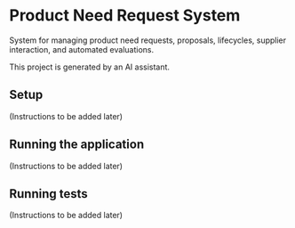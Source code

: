 # Product Need Request System

System for managing product need requests, proposals, lifecycles, supplier interaction, and automated evaluations.

This project is generated by an AI assistant.

## Setup
(Instructions to be added later)

## Running the application
(Instructions to be added later)

## Running tests
(Instructions to be added later)
